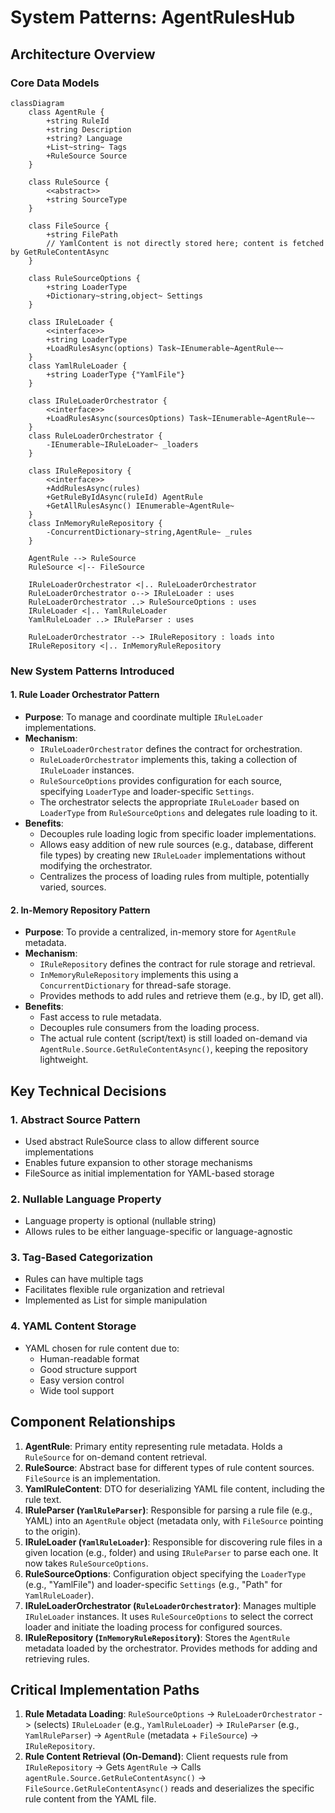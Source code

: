# System Patterns: AgentRulesHub

## Architecture Overview

### Core Data Models
```mermaid
classDiagram
    class AgentRule {
        +string RuleId
        +string Description
        +string? Language
        +List~string~ Tags
        +RuleSource Source
    }

    class RuleSource {
        <<abstract>>
        +string SourceType
    }

    class FileSource {
        +string FilePath
        // YamlContent is not directly stored here; content is fetched by GetRuleContentAsync
    }

    class RuleSourceOptions {
        +string LoaderType
        +Dictionary~string,object~ Settings
    }

    class IRuleLoader {
        <<interface>>
        +string LoaderType
        +LoadRulesAsync(options) Task~IEnumerable~AgentRule~~
    }
    class YamlRuleLoader {
        +string LoaderType {"YamlFile"}
    }

    class IRuleLoaderOrchestrator {
        <<interface>>
        +LoadRulesAsync(sourcesOptions) Task~IEnumerable~AgentRule~~
    }
    class RuleLoaderOrchestrator {
        -IEnumerable~IRuleLoader~ _loaders
    }

    class IRuleRepository {
        <<interface>>
        +AddRulesAsync(rules)
        +GetRuleByIdAsync(ruleId) AgentRule
        +GetAllRulesAsync() IEnumerable~AgentRule~
    }
    class InMemoryRuleRepository {
        -ConcurrentDictionary~string,AgentRule~ _rules
    }

    AgentRule --> RuleSource
    RuleSource <|-- FileSource

    IRuleLoaderOrchestrator <|.. RuleLoaderOrchestrator
    RuleLoaderOrchestrator o--> IRuleLoader : uses
    RuleLoaderOrchestrator ..> RuleSourceOptions : uses
    IRuleLoader <|.. YamlRuleLoader
    YamlRuleLoader ..> IRuleParser : uses

    RuleLoaderOrchestrator --> IRuleRepository : loads into
    IRuleRepository <|.. InMemoryRuleRepository
```

### New System Patterns Introduced

#### 1. Rule Loader Orchestrator Pattern
- **Purpose**: To manage and coordinate multiple `IRuleLoader` implementations.
- **Mechanism**:
    - `IRuleLoaderOrchestrator` defines the contract for orchestration.
    - `RuleLoaderOrchestrator` implements this, taking a collection of `IRuleLoader` instances.
    - `RuleSourceOptions` provides configuration for each source, specifying `LoaderType` and loader-specific `Settings`.
    - The orchestrator selects the appropriate `IRuleLoader` based on `LoaderType` from `RuleSourceOptions` and delegates rule loading to it.
- **Benefits**:
    - Decouples rule loading logic from specific loader implementations.
    - Allows easy addition of new rule sources (e.g., database, different file types) by creating new `IRuleLoader` implementations without modifying the orchestrator.
    - Centralizes the process of loading rules from multiple, potentially varied, sources.

#### 2. In-Memory Repository Pattern
- **Purpose**: To provide a centralized, in-memory store for `AgentRule` metadata.
- **Mechanism**:
    - `IRuleRepository` defines the contract for rule storage and retrieval.
    - `InMemoryRuleRepository` implements this using a `ConcurrentDictionary` for thread-safe storage.
    - Provides methods to add rules and retrieve them (e.g., by ID, get all).
- **Benefits**:
    - Fast access to rule metadata.
    - Decouples rule consumers from the loading process.
    - The actual rule content (script/text) is still loaded on-demand via `AgentRule.Source.GetRuleContentAsync()`, keeping the repository lightweight.

## Key Technical Decisions

### 1. Abstract Source Pattern
- Used abstract RuleSource class to allow different source implementations
- Enables future expansion to other storage mechanisms
- FileSource as initial implementation for YAML-based storage

### 2. Nullable Language Property
- Language property is optional (nullable string)
- Allows rules to be either language-specific or language-agnostic

### 3. Tag-Based Categorization
- Rules can have multiple tags
- Facilitates flexible rule organization and retrieval
- Implemented as List<string> for simple manipulation

### 4. YAML Content Storage
- YAML chosen for rule content due to:
  - Human-readable format
  - Good structure support
  - Easy version control
  - Wide tool support

## Component Relationships
1.  **AgentRule**: Primary entity representing rule metadata. Holds a `RuleSource` for on-demand content retrieval.
2.  **RuleSource**: Abstract base for different types of rule content sources. `FileSource` is an implementation.
3.  **YamlRuleContent**: DTO for deserializing YAML file content, including the rule text.
4.  **IRuleParser (`YamlRuleParser`)**: Responsible for parsing a rule file (e.g., YAML) into an `AgentRule` object (metadata only, with `FileSource` pointing to the origin).
5.  **IRuleLoader (`YamlRuleLoader`)**: Responsible for discovering rule files in a given location (e.g., folder) and using `IRuleParser` to parse each one. It now takes `RuleSourceOptions`.
6.  **RuleSourceOptions**: Configuration object specifying the `LoaderType` (e.g., "YamlFile") and loader-specific `Settings` (e.g., "Path" for `YamlRuleLoader`).
7.  **IRuleLoaderOrchestrator (`RuleLoaderOrchestrator`)**: Manages multiple `IRuleLoader` instances. It uses `RuleSourceOptions` to select the correct loader and initiate the loading process for configured sources.
8.  **IRuleRepository (`InMemoryRuleRepository`)**: Stores the `AgentRule` metadata loaded by the orchestrator. Provides methods for adding and retrieving rules.

## Critical Implementation Paths
1.  **Rule Metadata Loading**:
    `RuleSourceOptions` -> `RuleLoaderOrchestrator` -> (selects) `IRuleLoader` (e.g., `YamlRuleLoader`) -> `IRuleParser` (e.g., `YamlRuleParser`) -> `AgentRule` (metadata + `FileSource`) -> `IRuleRepository`.
2.  **Rule Content Retrieval (On-Demand)**:
    Client requests rule from `IRuleRepository` -> Gets `AgentRule` -> Calls `agentRule.Source.GetRuleContentAsync()` -> `FileSource.GetRuleContentAsync()` reads and deserializes the specific rule content from the YAML file.
